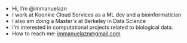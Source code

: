 - Hi, I’m @immanuelazn
- I work at Koonkie Cloud Services as a ML dev and a bioinformatician
- I also am doing a Master's at Berkeley in Data Science
- I’m interested in computational projects related to biological data.  
- How to reach me: immanuelazn@gmail.com

<!---
immanuelazn/immanuelazn is a ✨ special ✨ repository because its `README.md` (this file) appears on your GitHub profile.
You can click the Preview link to take a look at your changes.
--->
